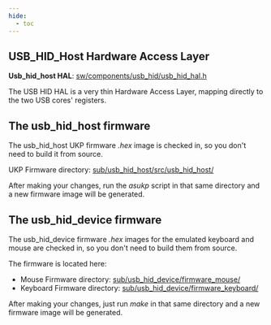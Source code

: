 ```yaml
---
hide:
  - toc
---
```


## USB_HID_Host Hardware Access Layer

**Usb_hid_host HAL**: [sw/components/usb_hid/usb_hid_hal.h](https://github.com/epsilon537/boxlambda/blob/master/sw/components/usb_hid/usb_hid_hal.h)

The USB HID HAL is a very thin Hardware Access Layer, mapping directly to the two USB cores' registers.

## The usb_hid_host firmware

The usb_hid_host UKP firmware *.hex* image is checked in, so you don't need to build it from source.

UKP Firmware directory: [sub/usb_hid_host/src/usb_hid_host/](https://github.com/epsilon537/usb_hid_host/tree/boxlambda/src/usb_hid_host)

After making your changes, run the *asukp* script in that same directory and a new firmware image will be generated.

## The usb_hid_device firmware

The usb_hid_device firmware *.hex* images for the emulated keyboard and mouse are checked in, so you don't need to build them from source.

The firmware is located here:

- Mouse Firmware directory: [sub/usb_hid_device/firmware_mouse/](https://github.com/epsilon537/usb_hid_device/tree/boxlambda/firmware_mouse)
- Keyboard Firmware directory: [sub/usb_hid_device/firmware_keyboard/](https://github.com/epsilon537/usb_hid_device/tree/boxlambda/firmware_keyboard)

After making your changes, just run *make* in that same directory and a new firmware image will be generated.


